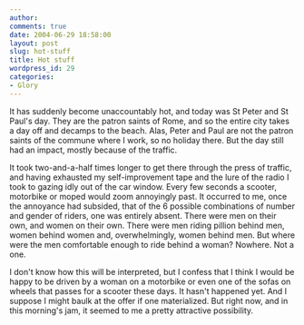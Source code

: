 ```yaml
---
author:
comments: true
date: 2004-06-29 18:58:00
layout: post
slug: hot-stuff
title: Hot stuff
wordpress_id: 29
categories:
- Glory
---
```


It has suddenly become unaccountably hot, and today was St Peter and St Paul's day. They are the patron saints of Rome, and so the entire city takes a day off and decamps to the beach. Alas, Peter and Paul are not the patron saints of the commune where I work, so no holiday there. But the day still had an impact, mostly because of the traffic.

It took two-and-a-half times longer to get there through the press of traffic, and having exhausted my self-improvement tape and the lure of the radio I took to gazing idly out of the car window. Every few seconds a scooter, motorbike or moped would zoom annoyingly past. It occurred to me, once the annoyance had subsided, that of the 6 possible combinations of number and gender of riders, one was entirely absent. There were men on their own, and women on their own. There were men riding pillion behind men, women behind women and, overwhelmingly, women behind men. But where were the men comfortable enough to ride behind a woman? Nowhere. Not a one.

I don't know how this will be interpreted, but I confess that I think I would be happy to be driven by a woman on a motorbike or even one of the sofas on wheels that passes for a scooter these days. It hasn't happened yet. And I suppose I might baulk at the offer if one materialized. But right now, and in this morning's jam, it seemed to me a pretty attractive possibility.
